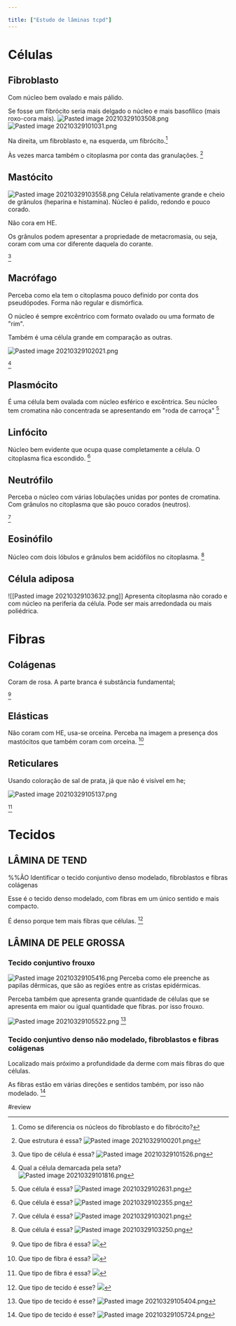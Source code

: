 ```yaml
---

title: ["Estudo de lâminas tcpd"]
---
```

# Células
## Fibroblasto
Com núcleo bem ovalado e mais pálido. 

Se fosse um fibrócito seria mais delgado o núcleo e mais basofílico (mais roxo-cora mais). 
![Pasted image 20210329103508.png](Pasted%20image%2020210329103508.png)
![Pasted image 20210329101031.png](Pasted%20image%2020210329101031.png)

Na direita, um fibroblasto e, na esquerda, um fibrócito.[^569426]

[^569426]: Como se diferencia os núcleos do fibroblasto e do fibrócito?


Às vezes marca também o citoplasma por conta das granulações.
[^748560]

[^748560]: Que estrutura é essa? ![Pasted image 20210329100201.png](Pasted%20image%2020210329100201.png)

## Mastócito
![Pasted image 20210329103558.png](Pasted%20image%2020210329103558.png)
Célula relativamente grande e cheio de grânulos (heparina e histamina). Núcleo é palido, redondo e pouco corado. 

Não cora em HE.

Os grânulos podem apresentar a propriedade de metacromasia, ou seja, coram com uma cor diferente daquela do corante.

[^102248]

[^102248]: Que tipo de célula é essa? ![Pasted image 20210329101526.png](Pasted%20image%2020210329101526.png)

## Macrófago
Perceba como ela tem o citoplasma pouco definido por conta dos pseudópodes. Forma não regular e dismórfica. 

O núcleo é sempre excêntrico com formato ovalado ou uma formato de "rim".

Também é uma célula grande em comparação as outras.

![Pasted image 20210329102021.png](Pasted%20image%2020210329102021.png)

[^144738]

[^144738]: Qual a célula demarcada pela seta? ![Pasted image 20210329101816.png](Pasted%20image%2020210329101816.png)


 ## Plasmócito
 É uma célula bem ovalada com núcleo esférico e excêntrica. Seu núcleo tem cromatina não concentrada se apresentando em "roda de carroça"
 [^224935]
 
 [^224935]: Que célula é essa? ![Pasted image 20210329102631.png](Pasted%20image%2020210329102631.png)
 
 
 ## Linfócito
 Núcleo bem evidente que ocupa quase completamente a célula. O citoplasma fica escondido.
 [^73406]
 
 [^73406]: Que célula é essa? ![Pasted image 20210329102355.png](Pasted%20image%2020210329102355.png)
 
 ## Neutrófilo
 
Perceba o núcleo com várias lobulações unidas por pontes de cromatina. Com grânulos no citoplasma que são pouco corados (neutros).

 [^522725]
 
 [^522725]: Que célula é essa? ![Pasted image 20210329103021.png](Pasted%20image%2020210329103021.png)
 
 ## Eosinófilo
 Núcleo com dois lóbulos e grânulos bem acidófilos no citoplasma.
 [^485637]
 
 [^485637]: Que célula é essa? ![Pasted image 20210329103250.png](Pasted%20image%2020210329103250.png)
 
 ## Célula adiposa
 ![[Pasted image 20210329103632.png]]
 Apresenta citoplasma não corado e com núcleo na periferia da célula. Pode ser mais arredondada ou mais poliédrica.

# Fibras
## Colágenas
Coram de rosa. A parte branca é substância fundamental;

[^555858]

[^555858]: Que tipo de fibra é essa? ![](https://editora.pucrs.br/edipucrs/acessolivre/livros/atlas-de-histologia/assets/img/tecido-conjuntivo/tecido-conjuntivo-propriamente-dito/032.png)

## Elásticas
Não coram com HE, usa-se orceína. Perceba na imagem a presença dos mastócitos que também coram com orceína.
[^470414]

[^470414]: Que tipo de fibra é essa? ![](https://editora.pucrs.br/edipucrs/acessolivre/livros/atlas-de-histologia/assets/img/tecido-conjuntivo/tecido-conjuntivo-propriamente-dito/033.png)
## Reticulares
Usando coloração de sal de prata, já que não é visível em he;

![Pasted image 20210329105137.png](Pasted%20image%2020210329105137.png)

[^125103]

[^125103]: Que tipo de fibra é essa? ![](https://editora.pucrs.br/edipucrs/acessolivre/livros/atlas-de-histologia/assets/img/tecido-conjuntivo/tecido-conjuntivo-propriamente-dito/034.png)

# Tecidos
## LÂMINA DE TEND

%%ÃO
Identificar o tecido conjuntivo denso modelado, fibroblastos e fibras colágenas

Esse é o tecido denso modelado, com fibras em um único sentido e mais compacto.

É denso porque tem mais fibras que células.
[^939169]

[^939169]: Que tipo de tecido é esse? ![](https://editora.pucrs.br/edipucrs/acessolivre/livros/atlas-de-histologia/assets/img/tecido-conjuntivo/tecido-conjuntivo-propriamente-dito/031.png)


## LÂMINA DE PELE GROSSA
### Tecido conjuntivo frouxo 
![Pasted image 20210329105416.png](Pasted%20image%2020210329105416.png)
Perceba como ele preenche as papilas dêrmicas, que são as regiões entre as cristas epidérmicas.

Perceba também que apresenta grande quantidade de células que se apresenta em maior ou igual quantidade que fibras. por isso frouxo.

![Pasted image 20210329105522.png](Pasted%20image%2020210329105522.png)
[^736842]

[^736842]: Que tipo de tecido é esse? ![Pasted image 20210329105404.png](Pasted%20image%2020210329105404.png)


### Tecido conjuntivo denso não modelado, fibroblastos e fibras colágenas
Localizado mais próximo a profundidade da derme com mais fibras do que células.

As fibras estão em várias direções e sentidos também, por isso não modelado.
[^873707]

[^873707]: Que tipo de tecido é esse? ![Pasted image 20210329105724.png](Pasted%20image%2020210329105724.png)


#review 
